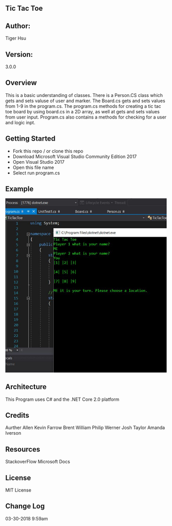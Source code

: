 ## Tic Tac Toe

## Author:
Tiger Hsu

## Version:
3.0.0 

## Overview
This is a basic understanding of classes. There is a Person.CS class which gets and sets valuse of user and marker.
The Board.cs gets and sets values from 1-9 in the program.cs. The program.cs methods for creating a tic tac toe board by using board.cs
in a 2D array, as well at gets and sets values from user input. Program.cs also contains a methods for checking for a user and logic
inpt.

## Getting Started
- Fork this repo / or clone this repo
- Download Microsoft Visual Studio Community Edition 2017
- Open Visual Studio 2017
- Open this file name 
- Select run program.cs

## Example

![alt text](/TicTacToe/TicTac.JPG)

<!-- Show them what looks like and how how to use the application.  -->

## Architecture
This  Program uses C# and the .NET Core 2.0 platform

## Credits
Aurther Allen
Kevin Farrow
Brent William
Philip Werner
Josh Taylor
Amanda Iverson

## Resources
StackoverFlow
Microsoft Docs

## License
MIT License

## Change Log

03-30-2018 9:59am 
